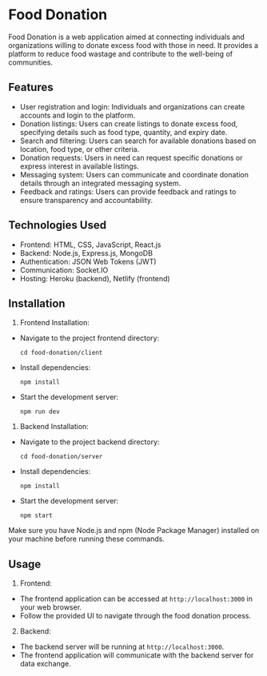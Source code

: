 # Food Donation

Food Donation is a web application aimed at connecting individuals and organizations willing to donate excess food with those in need. It provides a platform to reduce food wastage and contribute to the well-being of communities.

## Features

- User registration and login: Individuals and organizations can create accounts and login to the platform.
- Donation listings: Users can create listings to donate excess food, specifying details such as food type, quantity, and expiry date.
- Search and filtering: Users can search for available donations based on location, food type, or other criteria.
- Donation requests: Users in need can request specific donations or express interest in available listings.
- Messaging system: Users can communicate and coordinate donation details through an integrated messaging system.
- Feedback and ratings: Users can provide feedback and ratings to ensure transparency and accountability.

## Technologies Used

- Frontend: HTML, CSS, JavaScript, React.js
- Backend: Node.js, Express.js, MongoDB
- Authentication: JSON Web Tokens (JWT)
- Communication: Socket.IO
- Hosting: Heroku (backend), Netlify (frontend)

## Installation


1. Frontend Installation:
- Navigate to the project frontend directory:
  ```
  cd food-donation/client
  ```
- Install dependencies:
  ```
  npm install
  ```
- Start the development server:
  ```
  npm run dev
  ```

1. Backend Installation:
- Navigate to the project backend directory:
  ```
  cd food-donation/server
  ```
- Install dependencies:
  ```
  npm install
  ```
- Start the development server:
  ```
  npm start
  ```

Make sure you have Node.js and npm (Node Package Manager) installed on your machine before running these commands.

## Usage

1. Frontend:
- The frontend application can be accessed at `http://localhost:3000` in your web browser.
- Follow the provided UI to navigate through the food donation process.

2. Backend:
- The backend server will be running at `http://localhost:3000`.
- The frontend application will communicate with the backend server for data exchange.


